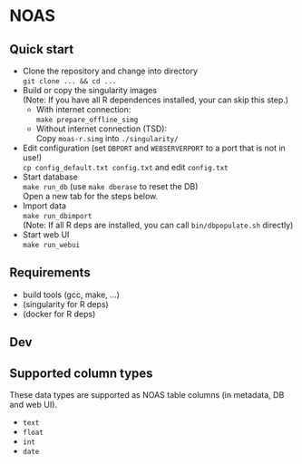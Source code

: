 
# NOAS 

## Quick start

  * Clone the repository and change into directory  
     `git clone ... && cd ...`
  * Build or copy the singularity images  
    (Note: If you have all R dependences installed, your can
     skip this step.)
    * With internet connection:  
      `make prepare_offline_simg`
    * Without internet connection (TSD):  
      Copy `moas-r.simg` into `./singularity/`
  * Edit configuration 
    (set `DBPORT` and `WEBSERVERPORT` to a port that is not in use!)  
     `cp config_default.txt config.txt` and edit `config.txt`
  * Start database  
    `make run_db` (use `make dberase` to reset the DB)  
    Open a new tab for the steps below.
  * Import data  
    `make run_dbimport`  
    (Note: If all  R deps are installed, you can call `bin/dbpopulate.sh` directly)
  * Start web UI  
    `make run_webui`

## Requirements
  * build tools (gcc, make, ...)
  * (singularity for R deps)
  * (docker for R deps)

## Dev

## Supported column types 

These data types are supported as NOAS table columns (in metadata, DB and web UI).

  * `text`
  * `float`
  * `int`
  * `date`

